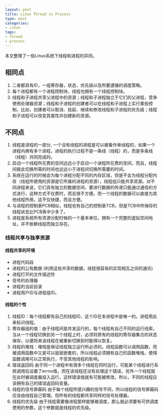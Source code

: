 ```yaml
---
layout: post
title: Linux Thread vs Process
type: post
categories:
- Linux
tags:
- thread
- process
---
```


本文整理了一些Linux系统下线程和进程的异同。

## 相同点

1. 二者都具有ID，一组寄存器，状态，优先级以及所要遵循的调度策略。<br />
2. 每个进程都有一个进程控制块，线程也拥有一个线程控制块。<br />
3. 线程和子进程共享父进程中的资源；线程和子进程独立于它们的父进程，竞争使用处理器资源；线程和子进程的创建者可以在线程和子进程上实行某些控制，比如，创建者可以取消、挂起、继续和修改线程和子进程的优先级；线程和子进程可以改变其属性并创建新的资源。

<!--more-->

## 不同点

1. 线程是进程的一部分, 一个没有线程的进程是可以被看作单线程的，如果一个进程内拥有多个进程，进程的执行过程不是一条线（线程）的，而是多条线（线程）共同完成的。
2. 启动一个线程所花费的空间远远小于启动一个进程所花费的空间，而且，线程间彼此切换所需的时间也远远小于进程间切换所需要的时间。
3. 系统在运行的时候会为每个进程分配不同的内存区域，但是不会为线程分配内存（线程所使用的资源是它所属的进程的资源），线程组只能共享资源。对不同进程来说，它们具有独立的数据空间，要进行数据的传递只能通过通信的方式进行，这种方式不仅费时，而且很不方便。而一个线程的数据可以直接为其他线程所用，这不仅快捷，而且方便。
4. 与进程的控制表PCB相似，线程也有自己的控制表TCB，但是TCB中所保存的线程状态比PCB表中少多了。
5. 进程是系统所有资源分配时候的一个基本单位，拥有一个完整的虚拟空间地址，并不依赖线程而独立存在。

### 线程共享与独享资源

#### 线程共享的环境

* 进程代码段
* 进程的公有数据 (利用这些共享的数据，线程很容易的实现相互之间的通讯)
* 进程打开的文件描述符
* 信号的处理器
* 进程的当前目录
* 进程用户ID与进程组ID。

#### 线程的个性

1. 线程ID：每个线程都有自己的线程ID，这个ID在本进程中是唯一的。进程用此来标识线程。
2. 寄存器组的值：由于线程间是并发运行的，每个线程有自己不同的运行线索，当从一个线程切换到另一个线程上时，必须将原有的线程的寄存器集合的状态保存，以便将来该线程在被重新切换到时能得以恢复。
3. 线程的堆栈：堆栈是保证线程独立运行所必须的。线程函数可以调用函数，而被调用函数中又是可以层层嵌套的，所以线程必须拥有自己的函数堆栈，使得函数调用可以正常执行，不受其他线程的影响。
4. 错误返回码
由于同一个进程中有很多个线程在同时运行，可能某个线程进行系统调用后设置了errno值，而在该线程还没有处理这个错误，另外一个线程就在此时被调度器投入运行，这样错误值就有可能被修改。所以，不同的线程应该拥有自己的错误返回码变量。
5. 线程的信号屏蔽码
由于每个线程所感兴趣的信号不同，所以线程的信号屏蔽码应该由线程自己管理。但所有的线程都共享同样的信号处理器。
6. 线程的优先级
由于线程需要像进程那样能够被调度，那么就必须要有可供调度使用的参数，这个参数就是线程的优先级。
